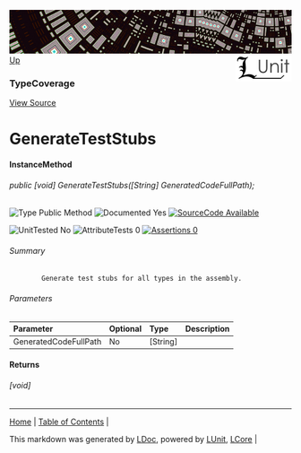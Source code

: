 ![](../Content/LUnit-banner-small.png "")
[<img align="right" src="../Content/LUnit-logo-small.png">](../../README.md)
[Up](TypeCoverage.md)
### TypeCoverage
[View Source](../Coverage/TypeCoverage.cs)
# GenerateTestStubs
#### InstanceMethod
###### public [void] GenerateTestStubs([String] GeneratedCodeFullPath);

![Type Public Method](http://b.repl.ca/v1/Type-Public%20Method-lightgrey.png "") ![Documented Yes](http://b.repl.ca/v1/Documented-Yes-brightgreen.png "") [![SourceCode Available](http://b.repl.ca/v1/SourceCode-Available-brightgreen.png "")](../Coverage/TypeCoverage.cs)

![UnitTested No](http://b.repl.ca/v1/UnitTested-No-lightgrey.png "") ![AttributeTests 0](http://b.repl.ca/v1/AttributeTests-0-lightgrey.png "") [![Assertions 0](http://b.repl.ca/v1/Assertions-0-brightgreen.png "")](../Coverage/TypeCoverage.cs)
###### Summary

            Generate test stubs for all types in the assembly.
            
###### Parameters

Parameter | Optional | Type | Description
:---  | :---  | :---  | :--- 
GeneratedCodeFullPath | No | [String] | 

#### Returns
###### [void]
---

[Home](../../README.md) | [Table of Contents](../../TableOfContents.md) | 


This markdown was generated by [LDoc](https://github.com/CodeSingularity/LDoc), powered by [LUnit](https://github.com/CodeSingularity/LUnit), [LCore](https://github.com/CodeSingularity/LCore) | 

